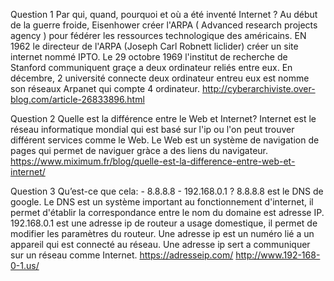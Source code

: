 Question 1
Par qui, quand, pourquoi et où a été inventé Internet ?
Au début de la guerre froide, Eisenhower créer l'ARPA ( Advanced research projects agency ) pour fédérer les ressources technologique des américains.   EN 1962 le directeur de l'ARPA (Joseph Carl Robnett liclider) créer un site internet nommé IPTO.
Le 29 octobre 1969 l'institut de recherche de Stanford communiquent graçe a deux ordinateur reliés entre eux. En décembre, 2 université connecte deux ordinateur entreu eux est nomme son réseaux Arpanet qui compte 4 ordinateur.  http://cyberarchiviste.over-blog.com/article-26833896.html

Question 2
Quelle est la différence entre le Web et Internet?
Internet est le réseau informatique mondial qui est basé sur l'ip ou l'on peut trouver différent services comme le Web.
Le Web est un système de navigation de pages qui permet de naviguer gràce a des liens du navigateur.  https://www.miximum.fr/blog/quelle-est-la-difference-entre-web-et-internet/

Question 3
Qu’est-ce que cela: - 8.8.8.8 - 192.168.0.1 ?
8.8.8.8 est le DNS de google. Le DNS est un système important au fonctionnement d'internet, il permet d'établir la correspondance entre le nom du domaine est adresse IP.
192.168.0.1 est une adresse ip de routeur a usage domestique, il permet de modifier les paramètres du routeur. 
Une adresse ip est un numéro lié a un appareil qui est connecté au réseau. Une adresse ip sert a communiquer sur un réseau comme Internet.   https://adresseip.com/    http://www.192-168-0-1.us/  